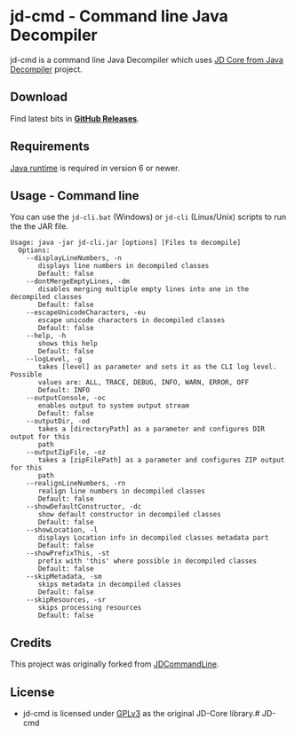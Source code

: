 # jd-cmd - Command line Java Decompiler

jd-cmd is a command line Java Decompiler which uses [JD Core from Java Decompiler](http://jd.benow.ca/) project. 

## Download

Find latest bits in **[GitHub Releases](https://github.com/kwart/jd-cmd/releases/latest)**.

## Requirements

[Java runtime](http://java.com/en/download/) is required in version 6 or newer.

## Usage - Command line

You can use the `jd-cli.bat` (Windows) or `jd-cli` (Linux/Unix) scripts to run the the JAR file.

    Usage: java -jar jd-cli.jar [options] [Files to decompile]
      Options:
        --displayLineNumbers, -n
           displays line numbers in decompiled classes
           Default: false
        --dontMergeEmptyLines, -dm
           disables merging multiple empty lines into one in the decompiled classes
           Default: false
        --escapeUnicodeCharacters, -eu
           escape unicode characters in decompiled classes
           Default: false
        --help, -h
           shows this help
           Default: false
        --logLevel, -g
           takes [level] as parameter and sets it as the CLI log level. Possible
           values are: ALL, TRACE, DEBUG, INFO, WARN, ERROR, OFF
           Default: INFO
        --outputConsole, -oc
           enables output to system output stream
           Default: false
        --outputDir, -od
           takes a [directoryPath] as a parameter and configures DIR output for this
           path
        --outputZipFile, -oz
           takes a [zipFilePath] as a parameter and configures ZIP output for this
           path
        --realignLineNumbers, -rn
           realign line numbers in decompiled classes
           Default: false
        --showDefaultConstructor, -dc
           show default constructor in decompiled classes
           Default: false
        --showLocation, -l
           displays Location info in decompiled classes metadata part
           Default: false
        --showPrefixThis, -st
           prefix with 'this' where possible in decompiled classes
           Default: false
        --skipMetadata, -sm
           skips metadata in decompiled classes
           Default: false
        --skipResources, -sr
           skips processing resources
           Default: false

## Credits

This project was originally forked from [JDCommandLine](https://github.com/betterphp/JDCommandLine). 

## License

* jd-cmd is licensed under [GPLv3](http://www.gnu.org/licenses/gpl-3.0.html) as the original JD-Core library.# JD-cmd
